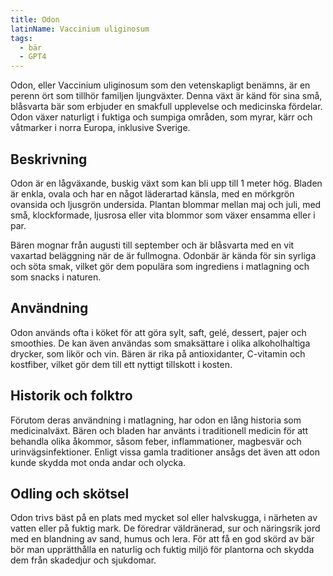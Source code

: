 ```yaml
---
title: Odon
latinName: Vaccinium uliginosum
tags:
  - bär
  - GPT4
---
```


Odon, eller Vaccinium uliginosum som den vetenskapligt benämns, är en perenn ört som tillhör familjen ljungväxter. Denna växt är känd för sina små, blåsvarta bär som erbjuder en smakfull upplevelse och medicinska fördelar. Odon växer naturligt i fuktiga och sumpiga områden, som myrar, kärr och våtmarker i norra Europa, inklusive Sverige.

## Beskrivning

Odon är en lågväxande, buskig växt som kan bli upp till 1 meter hög. Bladen är enkla, ovala och har en något läderartad känsla, med en mörkgrön ovansida och ljusgrön undersida. Plantan blommar mellan maj och juli, med små, klockformade, ljusrosa eller vita blommor som växer ensamma eller i par.

Bären mognar från augusti till september och är blåsvarta med en vit vaxartad beläggning när de är fullmogna. Odonbär är kända för sin syrliga och söta smak, vilket gör dem populära som ingrediens i matlagning och som snacks i naturen.

## Användning

Odon används ofta i köket för att göra sylt, saft, gelé, dessert, pajer och smoothies. De kan även användas som smaksättare i olika alkoholhaltiga drycker, som likör och vin. Bären är rika på antioxidanter, C-vitamin och kostfiber, vilket gör dem till ett nyttigt tillskott i kosten.

## Historik och folktro

Förutom deras användning i matlagning, har odon en lång historia som medicinalväxt. Bären och bladen har använts i traditionell medicin för att behandla olika åkommor, såsom feber, inflammationer, magbesvär och urinvägsinfektioner. Enligt vissa gamla traditioner ansågs det även att odon kunde skydda mot onda andar och olycka.

## Odling och skötsel

Odon trivs bäst på en plats med mycket sol eller halvskugga, i närheten av vatten eller på fuktig mark. De föredrar väldränerad, sur och näringsrik jord med en blandning av sand, humus och lera. För att få en god skörd av bär bör man upprätthålla en naturlig och fuktig miljö för plantorna och skydda dem från skadedjur och sjukdomar.
